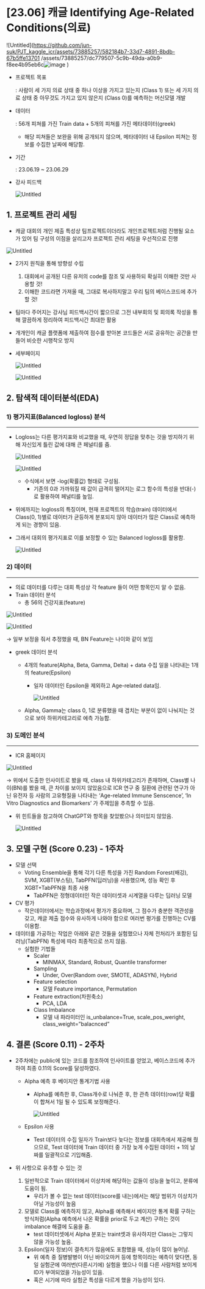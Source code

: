 # [23.06] 캐글 Identifying Age-Related Conditions(의료)

![Untitled](https://github.com/jun-suk/PJT_kaggle_icr/assets/73885257/582184b7-33d7-4891-8bdb-67b5ffe13701 /assets/73885257/dc779507-5c9b-49da-a0b9-f8ee4b95eb6c![image](https://github.com/jun-suk/PJT_kaggle_icr/assets/73885257/023e5e96-b6f0-4274-a48c-c3a2a7c0fe01)
)

- 프로젝트 목표
    
    : 사람이 세 가지 의료 상태 중 하나 이상을 가지고 있는지 (Class 1) 또는 세 가지 의료 상태 중 아무것도 가지고 있지 않은지 (Class 0)를 예측하는 머신모델 개발
    

- 데이터
    
    : 56개 피쳐를 가진 Train data + 5개의 피쳐를 가진 메타데이터(greek)
    
    - 해당 피쳐들은 보완을 위해 공개되지 않으며, 메타데이터 내 Epsilon 피쳐는 정보를 수집한 날짜에 해당함.

- 기간
    
    : 23.06.19 ~ 23.06.29
    

- 강사 피드백
    
    ![Untitled](https://github.com/jun-suk/PJT_kaggle_icr/assets/73885257/2afbe9f3-06b7-4c01-8f13-72ab64d23ec7![image](https://github.com/jun-suk/PJT_kaggle_icr/assets/73885257/94970dc2-b175-42bd-9325-a0b520dd5349)
)
    

    

## 1.  프로젝트 관리 세팅

- 캐글 대회의 개인 제출 특성상 팀프로젝트이더라도 개인프로젝트처럼 진행될 요소가 있어 팀 구성의 이점을 살리고자 프로젝트 관리 세팅을 우선적으로 진행

![Untitled](https://github.com/jun-suk/PJT_kaggle_icr/assets/73885257/119065f3-f320-410e-936e-a2285580dc44![image](https://github.com/jun-suk/PJT_kaggle_icr/assets/73885257/3d198628-469b-44ab-9897-26ebfa23902e)
)

- 2가지 원칙을 통해 방향성 수립
    1. 대회에서 공개된 다른 유저의 code를 참조 및 사용하되 확실히 이해한 것만 사용할 것!
    2. 이해한 코드라면 가져올 때, 그대로 복사하지말고 우리 팀의 베이스코드에 추가할 것!
- 팀마다 주어지는 강사님 피드백시간이 짧으므로 그전 내부회의 및 회의록 작성을 통해 깔끔하게 정리하여 피드백시간 최대한 활용
- 개개인이 캐글 플랫폼에 제출하여 점수를 받아본 코드들은 서로 공유하는 공간을 만들어 비슷한 시행착오 방지
- 세부페이지
    
    ![Untitled](https://github.com/jun-suk/PJT_kaggle_icr/assets/73885257/10c323b8-c545-47f4-8b31-83a8a3e753c6![image](https://github.com/jun-suk/PJT_kaggle_icr/assets/73885257/60e72f05-2b31-4b4c-89b4-2211d0ebcc03)
)
    
    ![Untitled](https://github.com/jun-suk/PJT_kaggle_icr/assets/73885257/53ec2299-e716-4820-8a0a-b4ffac8eeea2![image](https://github.com/jun-suk/PJT_kaggle_icr/assets/73885257/7cc75e49-1450-4f35-a794-74c74be8bc3d)
)
    

## 2.  탐색적 데이터분석(EDA)

### 1) 평가지표(Balanced logloss) 분석

---

- Logloss는 다른 평가지표와 비교했을 때, 우연히 정답을 맞추는 것을 방지하기 위해 자신있게 틀린 값에 대해 큰 페널티를 줌.
    
    ![Untitled](https://github.com/jun-suk/PJT_kaggle_icr/assets/73885257/1ce74bdd-cc20-43e9-9de7-ecdb263dc81a![image](https://github.com/jun-suk/PJT_kaggle_icr/assets/73885257/4266726e-38fe-4b32-ba5c-a23fcb82a500)
)
    
    ![Untitled](https://github.com/jun-suk/PJT_kaggle_icr/assets/73885257/6dbad440-0e31-4693-9eb3-51cf5fb13f93![image](https://github.com/jun-suk/PJT_kaggle_icr/assets/73885257/03bc1469-a864-4a85-8a77-a151b4539c31)
)
    
    - 수식에서 보면 -log(확률값) 형태로 구성됨.
        - 기존의 0과 가까워질 때 값이 급격히 떨어지는 로그 함수의 특성을 반대(-)로 활용하여 페널티를 높임.
- 위에까지는 logloss의 특징이며, 현재 프로젝트의 학습(train) 데이터에서 Class(0, 1)별로 데이터가 균등하게 분포되지 않아 데이터가 많은 Class로 예측하게 되는 경향이 있음.
- 그래서 대회의 평가지표로 이를 보정할 수 있는 Balanced logloss를 활용함.
    
    ![Untitled](https://github.com/jun-suk/PJT_kaggle_icr/assets/73885257/b65e2249-fb0f-4ff1-b237-55a4df1ec0f8![image](https://github.com/jun-suk/PJT_kaggle_icr/assets/73885257/d3438b37-2d09-4e8a-aefc-bb2165c52c33)
)
    

### 2) 데이터

---

- 의료 데이터를 다루는 대회 특성상 각 feature 들이 어떤 항목인지 알 수 없음.
- Train 데이터 분석
    - 총 56의 건강지표(feature)

![Untitled](https://github.com/jun-suk/PJT_kaggle_icr/assets/73885257/23cfcb68-c509-4c10-abc3-b04b48e37b18![image](https://github.com/jun-suk/PJT_kaggle_icr/assets/73885257/096cbbc6-5c56-460a-9555-38ef45cb0aa2)
)

![Untitled](https://github.com/jun-suk/PJT_kaggle_icr/assets/73885257/31574c7a-![image](https://github.com/jun-suk/PJT_kaggle_icr/assets/73885257/4cc32220-41ba-4b24-9c1c-1e5300e9c512)
)

→ 일부 보정을 줘서 추정했을 때, BN Feature는 나이와 같이 보임

- greek 데이터 분석
    - 4개의 feature(Alpha, Beta, Gamma, Delta) + data 수집 일을 나타내는 1개의 feature(Epsilon)
        - 일자 데이터인 Epsilon을 제외하고 Age-related data임.
            
            ![Untitled](https://github.com/jun-suk/PJT_kaggle_icr/assets/73885257/e0d68160-4980-45d7-9d96-6983487da9ff![image](https://github.com/jun-suk/PJT_kaggle_icr/assets/73885257/a6632d82-ee0e-4046-b91b-fb17ca1299c1)
)
            
    - Alpha, Gamma는 class 0, 1로 분류했을 때 겹치는 부분이 없이 나눠지는 것으로 보아 하위카테고리로 에측 가능함.

### 3) 도메인 분석

---

- ICR 홈페이지

![Untitled](https://github.com/jun-suk/PJT_kaggle_icr/assets/73885257/015f274a-b816-4fd2-9edb-cea91902c9ba![image](https://github.com/jun-suk/PJT_kaggle_icr/assets/73885257/f37373b8-c059-4315-897a-79bdafe95a7c)
)

→ 위에서 도출한 인사이트로 봤을 때, class 내 하위카테고리가 존재하며, Class별 나이(BN)를 봤을 때, 큰 차이를 보이지 않았음으로 ICR 연구 중 질환에 관련된 연구가 아닌 유전자 등 사람의 고유형질을 나타내는 ‘Age-related Immune Senscence’, ‘In Vitro Diagnostics and Biomarkers’ 가 주제임을 추측할 수 있음. 

- 위 힌트들을 참고하여 ChatGPT와 항목을 찾았봤으나 의미있지 않았음.
    
    ![Untitled](https://github.com/jun-suk/PJT_kaggle_icr/assets/73885257/207964f1-14ed-4961-b871-2ba09d69a8bf![image](https://github.com/jun-suk/PJT_kaggle_icr/assets/73885257/3827cae2-9a7c-4e2d-8249-681ec2850f15)
)
    

## 3.  모델 구현 (Score 0.23) - 1주차

- 모델 선택
    - Voting Ensemble을 통해 각기 다른 특성을 가진 Random Forest(배깅), SVM, XGBT(부스팅), TabPFN(딥러닝)을 사용했으며, 성능 확인 후 XGBT+TabPFN을 최종 사용
        - TabPFN은 정형데이터인 작은 데이터셋과 시계열을 다루는 딥러닝 모델
- CV 평가
    - 작은데이터에서는 학습과정에서 평가가 중요하며, 그 점수가 충분한 객관성을 갖고, 캐글 제출 점수와 유사하게 나와야 함으로 여러번 평가를 진행하는 CV를 이용함.
- 데이터를 가공하는 작업은 아래와 같은 것들을 실험했으나 자체 전처리가 포함된 딥러닝(TabPFN) 특성에 따라 최종적으로 쓰지 않음.
    - 실험한 기법들
        - Scaler
            - MINMAX, Standard, Robust, Quantile transformer
        - Sampling
            - Under, Over(Random over, SMOTE, ADASYN), Hybrid
        - Feature selection
            - 모델 Feature importance, Permutation
        - Feature extraction(차원축소)
            - PCA, LDA
        - Class Imbalance
            - 모델 내 파라미터인 is_unbalance=True, scale_pos_weright, class_weight=”balacnced”

## 4. 결론 (Score 0.11) - 2주차

- 2주차에는 public에 있는 코드를 참조하여 인사이트를 얻었고, 베이스코드에 추가하여 최종 0.11의 Score를 달성하였다.
    - Alpha 예측 후 베이지안 통계기법 사용
        - Alpha를 예측한 후, Class개수로 나눠준 후, 한 관측 데이터(row)당 확률이 합쳐서 1일 될 수 있도록 보정해준다.
            
            ![Untitled](https://github.com/jun-suk/PJT_kaggle_icr/assets/73885257/ba8155cb-ff2a-4fe5-a78b-1f46173da64b![image](https://github.com/jun-suk/PJT_kaggle_icr/assets/73885257/2843feac-d8df-4a87-a87b-7e06a1cf3264)
)
      
                
    - Epsilon 사용
        - Test 데이터의 수집 일자가 Train보다 늦다는 정보를 대회측에서 제공해 줬으므로, Test 데이터에 Train 데이터 중 가장 늦게 수집된 데이터 + 1의 날짜를 일괄적으로 기입해줌.
        
         
        
- 위 사항으로 유추할 수 있는 것
    1. 일반적으로 Train 데이터에서 이상치에 해당하는 값들이 성능을 높이고, 분류에 도움이 됨.
        - 우리가 볼 수 없는 test 데이터(score를 내는)에서는 해당 범위가 이상치가 아닐 가능성이 높음
    2. 모델로 Class를 예측하지 않고, Alpha를 예측해서 베이지안 통계 확률 구하는 방식처럼(Alpha 예측에서 나온 확률을 prior로 두고 계산) 구하는 것이 imbalance 해결에 도움을 줌.
        - test 데이터셋에서 Alpha 분포는 traint셋과 유사하지만 Class는 그렇지 않을 가능성 높음.
    3. Epsilon(일자 정보)이 결측치가 많음에도 포함했을 때, 성능이 많이 늘어남.
        - 위 예측 중 질병발병이 아닌 바이오마커 등에 항목이라는 예측이 맞다면, 동일 실험군에 여러번(다른시기에) 실험을 했으나 이를 다른 사람처럼 보이게 ID가 부여되었을 가능성이 있음.
        - 혹은 시기에 따라 실험군 특성을 다르게 했을 가능성이 있다.
